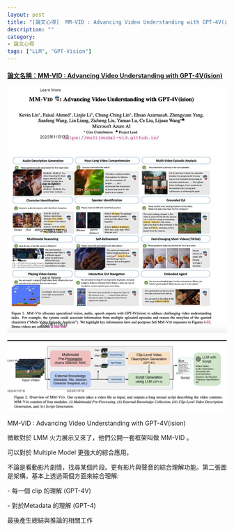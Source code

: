 ```yaml
---
layout: post
title: "[論文心得]  MM-VID : Advancing Video Understanding with GPT-4V(ision)"
description: ""
category: 
- 論文心得
tags: ["LLM", "GPT-Vision"]
---
```


#### [論文名稱：MM-VID : Advancing Video Understanding with GPT-4V(ision)](https://huggingface.co/papers/2310.19773)



![image-20240116094241013](../images/2022/image-20240116094241013.png)

![image-20240116094251678](../images/2022/image-20240116094251678.png)

MM-VID : Advancing Video Understanding with GPT-4V(ision)

微軟對於 LMM 火力展示又來了，他們公開一套框架叫做 MM-VID 。

可以對於 Multiple Model 更強大的綜合應用。

 不論是看動影片劇情，找尋某個片段。更有影片與聲音的綜合理解功能。第二張圖是架構，基本上透過兩個方面來綜合理解: 

\- 每一個 clip 的理解 (GPT-4V)

\- 對於Metadata 的理解 (GPT-4)

最後產生總結與推論的相關工作
